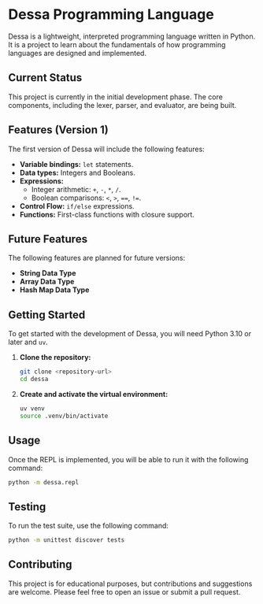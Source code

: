 # Dessa Programming Language

Dessa is a lightweight, interpreted programming language written in Python. It is a project to learn about the fundamentals of how programming languages are designed and implemented.

## Current Status

This project is currently in the initial development phase. The core components, including the lexer, parser, and evaluator, are being built.

## Features (Version 1)

The first version of Dessa will include the following features:

*   **Variable bindings:** `let` statements.
*   **Data types:** Integers and Booleans.
*   **Expressions:**
    *   Integer arithmetic: `+`, `-`, `*`, `/`.
    *   Boolean comparisons: `<`, `>`, `==`, `!=`.
*   **Control Flow:** `if/else` expressions.
*   **Functions:** First-class functions with closure support.

## Future Features

The following features are planned for future versions:

*   **String Data Type**
*   **Array Data Type**
*   **Hash Map Data Type**

## Getting Started

To get started with the development of Dessa, you will need Python 3.10 or later and `uv`.

1.  **Clone the repository:**
    ```sh
    git clone <repository-url>
    cd dessa
    ```

2.  **Create and activate the virtual environment:**
    ```sh
    uv venv
    source .venv/bin/activate
    ```

## Usage

Once the REPL is implemented, you will be able to run it with the following command:

```sh
python -m dessa.repl
```

## Testing

To run the test suite, use the following command:

```sh
python -m unittest discover tests
```

## Contributing

This project is for educational purposes, but contributions and suggestions are welcome. Please feel free to open an issue or submit a pull request.